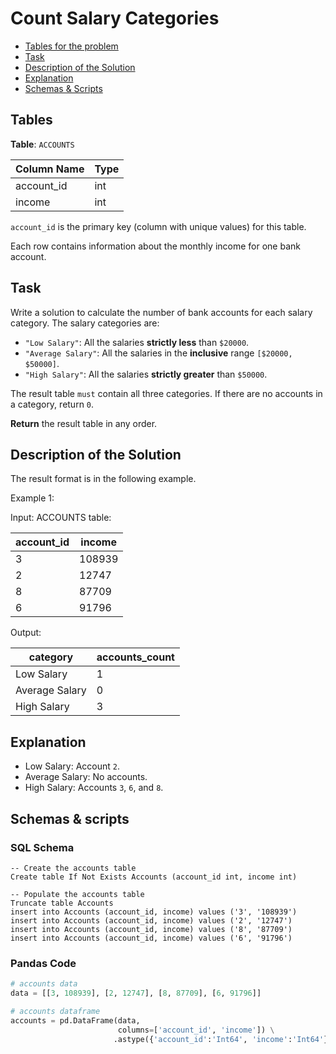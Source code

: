 # Count Salary Categories

- [Tables for the problem](#tables)
- [Task](#task)
- [Description of the Solution](#description-of-the-solution)
- [Explanation](#explanation)
- [Schemas & Scripts](#schemas--scripts)

## Tables 

**Table**: `ACCOUNTS`

| Column Name | Type |
|-------------|------|
| account_id  | int  |
| income      | int  |

`account_id` is the primary key (column with unique values) for this table.

Each row contains information about the monthly income for one bank account.

## Task

Write a solution to calculate the number of bank accounts for each salary category. The salary categories are:
- `"Low Salary"`: All the salaries **strictly less** than `$20000`.
- `"Average Salary"`: All the salaries in the **inclusive** range `[$20000, $50000]`.
- `"High Salary"`: All the salaries **strictly greater** than `$50000`.

The result table `must` contain all three categories. If there are no accounts in a category, return `0`.

**Return** the result table in any order.

## Description of the Solution ##

The result format is in the following example.

Example 1:

Input: 
ACCOUNTS table:

| account_id | income |
|------------|--------|
| 3          | 108939 |
| 2          | 12747  |
| 8          | 87709  |
| 6          | 91796  |

Output: 

| category       | accounts_count |
|----------------|----------------|
| Low Salary     | 1              |
| Average Salary | 0              |
| High Salary    | 3              |

## Explanation ##

- Low Salary: Account `2`.
- Average Salary: No accounts.
- High Salary: Accounts `3`, `6`, and `8`.

## Schemas & scripts

### SQL Schema

```genericsql
-- Create the accounts table
Create table If Not Exists Accounts (account_id int, income int)

-- Populate the accounts table    
Truncate table Accounts
insert into Accounts (account_id, income) values ('3', '108939')
insert into Accounts (account_id, income) values ('2', '12747')
insert into Accounts (account_id, income) values ('8', '87709')
insert into Accounts (account_id, income) values ('6', '91796')
```

### Pandas Code

```python
# accounts data
data = [[3, 108939], [2, 12747], [8, 87709], [6, 91796]]

# accounts dataframe
accounts = pd.DataFrame(data, 
                        columns=['account_id', 'income']) \
                       .astype({'account_id':'Int64', 'income':'Int64'})
```